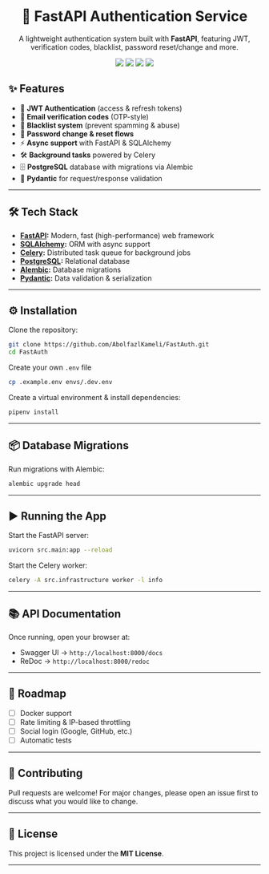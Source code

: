 <h1 align="center">🚀 FastAPI Authentication Service</h1>

<p align="center">
A lightweight authentication system built with <b>FastAPI</b>, featuring JWT, verification codes, blacklist, password reset/change and more.
</p>

<p align="center">
  <img src="https://img.shields.io/badge/Python-3.11-blue" />
  <img src="https://img.shields.io/badge/FastAPI-0.110+-green?link=https://google.com" />
  <img src="https://img.shields.io/badge/PostgreSQL-15+-blue" />
  <img src="https://img.shields.io/badge/License-MIT-yellow" />
</p>

## ✨ Features

* 🔑 **JWT Authentication** (access & refresh tokens)
* 📧 **Email verification codes** (OTP-style)
* 🚫 **Blacklist system** (prevent spamming & abuse)
* 🔄 **Password change & reset flows**
* ⚡ **Async support** with FastAPI & SQLAlchemy
* 🛠 **Background tasks** powered by Celery
* 🗄 **PostgreSQL** database with migrations via Alembic
* 🧾 **Pydantic** for request/response validation

---

## 🛠 Tech Stack

* **[FastAPI](https://fastapi.tiangolo.com/):** Modern, fast (high-performance) web framework
* **[SQLAlchemy](https://www.sqlalchemy.org/):** ORM with async support
* **[Celery](https://docs.celeryq.dev/):** Distributed task queue for background jobs
* **[PostgreSQL](https://www.postgresql.org/):** Relational database
* **[Alembic](https://alembic.sqlalchemy.org/):** Database migrations
* **[Pydantic](https://docs.pydantic.dev/):** Data validation & serialization

---

## ⚙️ Installation

Clone the repository:

```bash
git clone https://github.com/AbolfazlKameli/FastAuth.git
cd FastAuth
```

Create your own `.env` file

```bash
cp .example.env envs/.dev.env
```

Create a virtual environment & install dependencies:

```bash
pipenv install 
```

---

## 📦 Database Migrations

Run migrations with Alembic:

```bash
alembic upgrade head
```

---

## ▶️ Running the App

Start the FastAPI server:

```bash
uvicorn src.main:app --reload
```

Start the Celery worker:

```bash
celery -A src.infrastructure worker -l info  
```

---

## 📚 API Documentation

Once running, open your browser at:

* Swagger UI → `http://localhost:8000/docs`
* ReDoc → `http://localhost:8000/redoc`

---

## 🚀 Roadmap

* [ ] Docker support
* [ ] Rate limiting & IP-based throttling
* [ ] Social login (Google, GitHub, etc.)
* [ ] Automatic tests

---

## 🤝 Contributing

Pull requests are welcome! For major changes, please open an issue first to discuss what you would like to change.

---

## 📄 License

This project is licensed under the **MIT License**.

---

